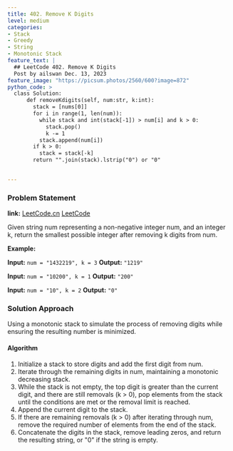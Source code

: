 ```yaml
---
title: 402. Remove K Digits
level: medium
categories:
- Stack
- Greedy
- String
- Monotonic Stack
feature_text: |
  ## LeetCode 402. Remove K Digits
  Post by ailswan Dec. 13, 2023
feature_image: "https://picsum.photos/2560/600?image=872"
python_code: >
  class Solution:
      def removeKdigits(self, num:str, k:int):
        stack = [nums[0]]
        for i in range(1, len(num)):
          while stack and int(stack[-1]) > num[i] and k > 0:
            stack.pop()
            k -= 1
          stack.append(num[i])
        if k > 0:
          stack = stack[-k]
        return "".join(stack).lstrip("0") or "0"

         
---
```


### Problem Statement
**link:**
[LeetCode.cn](https://leetcode.cn/problems/valid-perfect-square/)
[LeetCode](https://leetcode.com/problems/valid-perfect-square/)

Given string num representing a non-negative integer num, and an integer k, return the smallest possible integer after removing k digits from num.
 
**Example:**

**Input:** `num = "1432219", k = 3`
**Output:** `"1219"`
 
**Input:** `num = "10200", k = 1`
**Output:** `"200"`

**Input:** `num = "10", k = 2`
**Output:** `"0"`

### Solution Approach
 Using a monotonic stack to simulate the process of removing digits while ensuring the resulting number is minimized.
#### Algorithm
1. Initialize a stack to store digits and add the first digit from num.
2. Iterate through the remaining digits in num, maintaining a monotonic decreasing stack.
3. While the stack is not empty, the top digit is greater than the current digit, and there are still removals (k > 0), pop elements from the stack until the conditions are met or the removal limit is reached.
4. Append the current digit to the stack.
5. If there are remaining removals (k > 0) after iterating through num, remove the required number of elements from the end of the stack.
6. Concatenate the digits in the stack, remove leading zeros, and return the resulting string, or "0" if the string is empty.